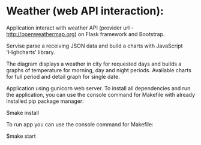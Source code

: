 # Weather (web API interaction):
Application interact with weather API (provider url - http://openweathermap.org) on Flask framework and Bootstrap.

Servise parse a receiving JSON data and build a charts with JavaScript 'Highcharts' library.

The diagram displays a weather in city for requested days and builds a graphs of temperature for morning, day and night periods. Available charts for full period and detail graph for single date.

Application using gunicorn web server. To install all dependencies and run the application, you can use the console command for Makefile with already installed pip package manager:

$make install

To run app you can use the console command for Makefile:

$make start
